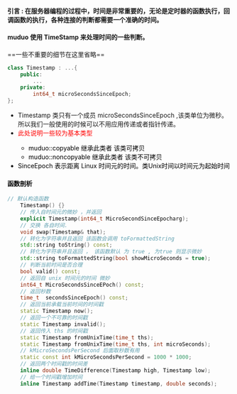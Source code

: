 #### 引言 : 在服务器编程的过程中，时间是非常重要的，无论是定时器的函数执行，回调函数的执行，各种连接的判断都需要一个准确的时间。
#### muduo 使用 TimeStamp 来处理时间的一些判断。
==一些不重要的细节在这里省略==
```c++
class Timestamp : ...{
	public:
		...
	private:
		int64_t microSecondsSinceEpoch;
};
```
- Timestamp 类只有一个成员 microSecondsSinceEpoch ,该类单位为微秒。所以我们一般使用的时候可以不用应用传递或者指针传递。
- <font color = red> 此处说明一些较为基本类型 <font color = black>
	- muduo::copyable 继承此类者 该类可拷贝
	- muduo::noncopyable 继承此类者 该类不可拷贝 
- SinceEpoch 表示距离 Linux 时间元的时间。类Unix时间以时间元为起始时间
#### 函数剖析
```c++
// 默认构造函数
    Timestamp() {}
    // 传入自时间元的微妙 ，并返回
    explicit Timestamp(int64_t MicroSecondSinceEpocharg);
    // 交换 各自时间.
    void swap(Timestamp& that);
    // 转化为字符串并且返回 该函数会调用 toFormattedString 
    std::string toString() const;
    // 转化为字符串并且返回 ， 该函数默认 为 true , 为true 则显示微妙
    std::string toFormattedString(bool showMicroSeconds = true);
    // 判断当前时间是否合理
    bool valid() const;
    // 返回自 unix 时间元的时间 微妙
    int64_t MicroSecondsSinceEPoch() const;
    // 返回秒数 
    time_t  secondsSinceEpoch() const;
    // 返回当前承载当前时间的时间戳
    static Timestamp now();
    // 返回一个不可靠的时间戳
    static Timestamp invalid();
    // 返回传入 ths 的时间戳
    static Timestamp fromUnixTime(time_t ths);
    static Timestamp fromUnixTime(time_t ths, int microSeconds);
	// kMicroSecondsPerSecond 后面取秒数有用
    static const int kMicroSecondsPerSecond = 1000 * 1000;
	// 返回两个时间戳的时间差
	inline double TimeDifference(Timestamp high, Timestamp low);
	// 给一个时间戳增加时间
	inline Timestamp addTime(Timestamp timestamp, double seconds);
```